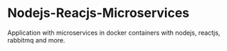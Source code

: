 # Nodejs-Reacjs-Microservices
Application with microservices in docker containers with nodejs, reactjs, rabbitmq and more.
